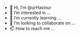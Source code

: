 - 👋 Hi, I’m @urHasinur
- 👀 I’m interested in ...
- 🌱 I’m currently learning ...
- 💞️ I’m looking to collaborate on ...
- 📫 How to reach me ...

<!---
urHasinur/urHasinur is a ✨ special ✨ repository because its `README.md` (this file) appears on your GitHub profile.
You can click the Preview link to take a look at your changes.
--->

